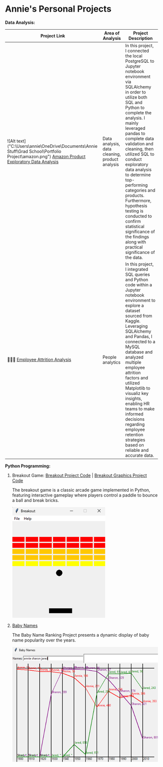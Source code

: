 
# Annie's Personal Projects

**Data Analysis:**

| Project Link | Area of Analysis | Project Description | 
|---|---|---|
| ![Alt text]("C:\Users\annie\OneDrive\Documents\Annie Stuff\Grad School\Portfolio Project\amazon.png") [Amazon Product Exploratory Data Analysis](https://github.com/anniecnchang/annie-personal-projects/blob/main/data-analysis/Amazon%20Products%20Exploratory%20Data%20Analysis.ipynb) | Data analysis, data cleaning, product analysis | In this project, I connected the local PostgreSQL to Jupyter notebook environment via SQLAlchemy in order to utilize both SQL and Python to complete the analysis. I mainly leveraged pandas to complete data validation and cleaning, then utilized SQL to conduct exploratory data analysis to determine top-performing categories and products. Furthermore, hypothesis testing is conducted to confirm statistical significance of the findings along with practical significance of the data.
| 👩🏻‍⚕️ [Employee Attrition Analysis](https://github.com/anniecnchang/annie-personal-projects/blob/main/data-analysis/Employee%20Attrition%20Analysis.ipynb) | People analytics | In this project, I integrated SQL queries and Python code within a Jupyter notebook environment to explore a dataset sourced from Kaggle. Leveraging SQLAlchemy and Pandas, I connected to a MySQL database and analyzed multiple employee attrition factors and utilized Matplotlib to visualiz key insights, enabling HR teams to make informed decisions regarding employee retention strategies based on reliable and accurate data. |   

**Python Programming:**
1. Breakout Game: [Breakout Project Code](https://github.com/anniecnchang/annie-personal-projects/blob/main/python-programming/breakout.py) | [Breakout Graphics Project Code](https://github.com/anniecnchang/annie-personal-projects/blob/main/python-programming/breakoutgraphics.py)

   The breakout game is a classic arcade game implemented in Python, featuring interactive gameplay where players control a paddle to bounce a ball and break bricks.

   ![Image Alt Text](https://github.com/anniecnchang/annie-personal-projects/blob/main/python-programming/breakoutpic.png)

2. [Baby Names](https://github.com/anniecnchang/annie-personal-projects/blob/main/python-programming/babygraphics.py)

   The Baby Name Ranking Project presents a dynamic display of baby name popularity over the years.

   ![Image Alt Text](https://github.com/anniecnchang/annie-personal-projects/blob/main/python-programming/babynamespic.png)

